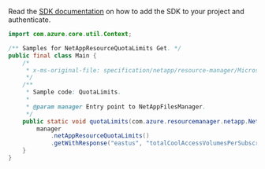 Read the [SDK documentation](https://github.com/Azure/azure-sdk-for-java/blob/azure-resourcemanager-netapp_1.0.0-beta.8/sdk/netapp/azure-resourcemanager-netapp/README.md) on how to add the SDK to your project and authenticate.

```java
import com.azure.core.util.Context;

/** Samples for NetAppResourceQuotaLimits Get. */
public final class Main {
    /*
     * x-ms-original-file: specification/netapp/resource-manager/Microsoft.NetApp/stable/2021-10-01/examples/QuotaLimits_Get.json
     */
    /**
     * Sample code: QuotaLimits.
     *
     * @param manager Entry point to NetAppFilesManager.
     */
    public static void quotaLimits(com.azure.resourcemanager.netapp.NetAppFilesManager manager) {
        manager
            .netAppResourceQuotaLimits()
            .getWithResponse("eastus", "totalCoolAccessVolumesPerSubscription", Context.NONE);
    }
}
```
